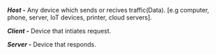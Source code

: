 ***Host -*** Any device which sends or recives traffic(Data). [e.g computer, phone, server, IoT devices, printer, cloud servers].

***Client -***  Device that intiates request.

***Server -***  Device that responds.
